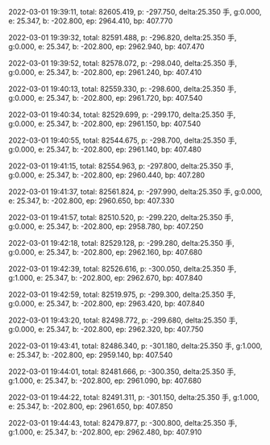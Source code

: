 2022-03-01 19:39:11, total: 82605.419, p: -297.750, delta:25.350 手, g:0.000, e: 25.347, b: -202.800, ep: 2964.410, bp: 407.770

2022-03-01 19:39:32, total: 82591.488, p: -296.820, delta:25.350 手, g:0.000, e: 25.347, b: -202.800, ep: 2962.940, bp: 407.470

2022-03-01 19:39:52, total: 82578.072, p: -298.040, delta:25.350 手, g:0.000, e: 25.347, b: -202.800, ep: 2961.240, bp: 407.410

2022-03-01 19:40:13, total: 82559.330, p: -298.600, delta:25.350 手, g:0.000, e: 25.347, b: -202.800, ep: 2961.720, bp: 407.540

2022-03-01 19:40:34, total: 82529.699, p: -299.170, delta:25.350 手, g:0.000, e: 25.347, b: -202.800, ep: 2961.150, bp: 407.540

2022-03-01 19:40:55, total: 82544.675, p: -298.700, delta:25.350 手, g:0.000, e: 25.347, b: -202.800, ep: 2961.140, bp: 407.480

2022-03-01 19:41:15, total: 82554.963, p: -297.800, delta:25.350 手, g:0.000, e: 25.347, b: -202.800, ep: 2960.440, bp: 407.280

2022-03-01 19:41:37, total: 82561.824, p: -297.990, delta:25.350 手, g:0.000, e: 25.347, b: -202.800, ep: 2960.650, bp: 407.330

2022-03-01 19:41:57, total: 82510.520, p: -299.220, delta:25.350 手, g:0.000, e: 25.347, b: -202.800, ep: 2958.780, bp: 407.250

2022-03-01 19:42:18, total: 82529.128, p: -299.280, delta:25.350 手, g:0.000, e: 25.347, b: -202.800, ep: 2962.160, bp: 407.680

2022-03-01 19:42:39, total: 82526.616, p: -300.050, delta:25.350 手, g:1.000, e: 25.347, b: -202.800, ep: 2962.670, bp: 407.840

2022-03-01 19:42:59, total: 82519.975, p: -299.300, delta:25.350 手, g:0.000, e: 25.347, b: -202.800, ep: 2963.420, bp: 407.840

2022-03-01 19:43:20, total: 82498.772, p: -299.680, delta:25.350 手, g:0.000, e: 25.347, b: -202.800, ep: 2962.320, bp: 407.750

2022-03-01 19:43:41, total: 82486.340, p: -301.180, delta:25.350 手, g:1.000, e: 25.347, b: -202.800, ep: 2959.140, bp: 407.540

2022-03-01 19:44:01, total: 82481.666, p: -300.350, delta:25.350 手, g:1.000, e: 25.347, b: -202.800, ep: 2961.090, bp: 407.680

2022-03-01 19:44:22, total: 82491.311, p: -301.150, delta:25.350 手, g:1.000, e: 25.347, b: -202.800, ep: 2961.650, bp: 407.850

2022-03-01 19:44:43, total: 82479.877, p: -300.800, delta:25.350 手, g:1.000, e: 25.347, b: -202.800, ep: 2962.480, bp: 407.910